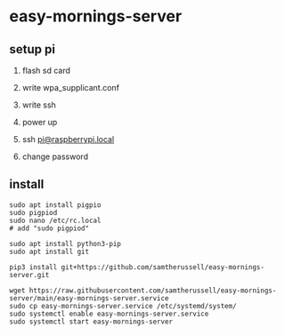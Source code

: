 
# easy-mornings-server

## setup pi

1) flash sd card

2) write wpa_supplicant.conf
3) write ssh

4) power up
5) ssh pi@raspberrypi.local

6) change password

## install

```
sudo apt install pigpio
sudo pigpiod
sudo nano /etc/rc.local
# add "sudo pigpiod"

sudo apt install python3-pip
sudo apt install git

pip3 install git+https://github.com/samtherussell/easy-mornings-server.git

wget https://raw.githubusercontent.com/samtherussell/easy-mornings-server/main/easy-mornings-server.service
sudo cp easy-mornings-server.service /etc/systemd/system/
sudo systemctl enable easy-mornings-server.service
sudo systemctl start easy-mornings-server
```
